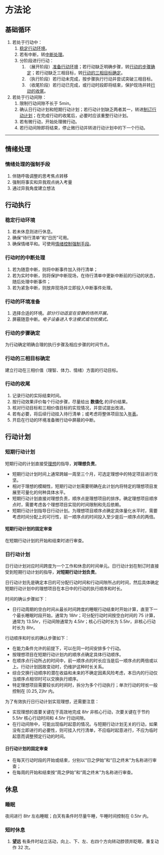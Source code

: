 # 方法论

## 基础循环

1. 若处于行动中：
    1. [稳定行动环境](#稳定行动环境)。
    2. 若有中断，转[中断处理](#行动时的中断处理)。
    3. 分阶段进行行动：
        1. （展开阶段）[准备行动环境](#行动的环境准备)；若行动缺乏明确步骤，转[行动的步骤确定](#行动的步骤确定)；若行动缺乏三相目标，转[行动的三相目标确定](#行动的三相目标确定)。
        2. （执行阶段）若行动未完成，按步骤执行行动并尝试突破三相目标。
        3. （收尾阶段）若行动已完成，或行动时段即将结束，保护现场并转[行动的收尾](#行动的收尾)。
2. 若处于行动间隙：
    1. 限制行动间隙不长于 $5 min$。
    2. 确认日行动计划和短期行动计划；若行动计划缺乏两者其一，转进[制订行动计划](#行动计划)；在完成行动的收尾后，必要时应该重整行动计划。
    3. 若有微行动，开始处理微行动。
    4. 若行动间隙即将结束，停止微行动并转进行动计划中的下一个行动。

---

## 情绪处理

### 情绪处理的强制手段

1. 伴随呼吸调整的思考焦点转移
2. 强制将事实和异我观点纳入考量
3. 通过异我角度建立想法

## 行动执行

### 稳定行动环境

1. 若未休息则进行休息。
2. 确保“待行清单”和“日历”可用。
3. 确保情绪平和。可使用[情绪控制强制手段](#情绪控制强制手段)。

### 行动时的中断处理

1. 若为随意中断，则将中断事件加入待行清单；
2. 若为实时中断，则将保护中断现场，在待行清单中更新中断前的行动的状态，随后处理中断事件；
3. 若为紧急中断，则放弃现场并立即投入中断事件处理。

### 行动的环境准备

1. 选择合适的环境。*部分行动适宜在安静的场所开展。*
2. 屏蔽随意中断。*电子设备进入专注模式或勿扰模式。*

### 行动的步骤确定

为行动确定明确合理的执行步骤及相应步骤的时间节点。

### 行动的三相目标确定

建立行动在三相价值（理智、体力、情绪）方面的行动目标。

### 行动的收尾

1. 记录行动的实际结束时间。
2. 按行动效果评价每个行动步骤，尽量给出 **数值化** 的评价结果。
3. 核对行动目标和三相价值目标的实现情况，并尝试提出改进。
4. 若有必要，将后续行动挂入待行清单；或考虑将整体项目加入[年表](https://lightyears1998.github.io/timeline.html)。
5. 开启在行动的环境准备微行动中屏蔽的中断。

## 行动计划

### 短期行动计划

短期行动的计划直接受[理想](https://lightyears1998.github.io/ideal-and-plans/)的指导，**对理想负责**。

- 短期行动计划时间上通常跨越一周至三个月，可选定理想中的特定项目进行攻坚。
- 相对于理想的模糊性，短期行动计划需要明确在此计划内将特定的理想项目发展至可量化的何种具体水平。
- 短期行动计划直接对理想负责，顺序点是理想项目的排序。确定理想项目顺序点时，需要考虑各个理想项目实现的时间限制和先后依赖。
- 短期行动计划指导日行动计划。为理想项目顺序点确定具体量化水平时，需要考虑时间分配上的可行性，前一顺序点的时间投入至少是后一顺序点的两倍。

#### 短期行动计划的固定审查

在短期行动计划的开始和结束时进行审查。

### 日行动计划

日行动计划对应时间跨度为一个工作和休息的时间单元。日行动计划在制订时直接受到短期行动计划的指导，**对短期行动计划负责**。

日行动计划先是确定本日的可分配行动时间和行动间隙所占的时间，然后具体确定短期行动计划中的理想项目在本日中的行动的执行顺序和时长。

时间的确认步骤如下：

- 日行动周期的空白时间从最长时间跨度的睡眠行动结束时开始计算，直至下一个最长睡眠时段开始，通常为 $18 hr$；可分配行动时间按空白时间的 $75%$ 计算，通常为 $13.5 hr$，行动间隙通常为 $4.5 hr$；核心行动时长为 $5.5 hr$，非核心行动时长为 $8 hr$。

行动顺序和时长的确认步骤如下：

- 在能力条件允许的前提下，可以在同一时间安排多个行动。
- 按理想项目在短期行动计划内的顺序点确定具体行动顺序。
- 在顺序点行动所占的时间中，前一顺序点的时长应当是后一顺序点的两倍或以上。行动计划因故变动时，仍维护这种时长关系。
- 综合交换行动顺序的潜在收益和未来的不确定因素风险考虑，本日内的行动仅当顺序点相邻时可以交换执行顺序。
- 特定理想项目需要较长的时间时，拆分为多个行动执行；单次行动的时长一般控制在 $[0.25, 2]hr$ 内。

为了有效执行日行动计划实现理想，还需要注意：

- 实现理想的首要关键在于高效地完成 $8 hr$ 非核心行动，次要关键在于节约 $5.5 hr$ 核心行动时间和 $4.5 hr$ 行动间隙。
- 在行动间隙中，可能出现临时起意的情况。与短期行动计划无关的行动，如果没有立即进行的必要性，则可挂入代行清单，不应临时起意进行，不应为临时起意而调整预定行动的时间。

#### 日行动计划的固定审查

- 在每天行动时段的开始或结束，分别以“日之伊始”和“日之终末”为名称进行审查；
- 在每周的开始和结束按“周之伊始”和“周之终末”为名称进行审查。

## 休息

### 睡眠

夜间进行 $8 hr$ 左右睡眠；白天有条件时尽量午睡，午睡时间控制在 $0.5hr$ 内。

### 短时休息

1. **望远** 有条件时站立活动，向上、下、左、右四个方向转动脖颈并眨眼，重复动作 32 次。

